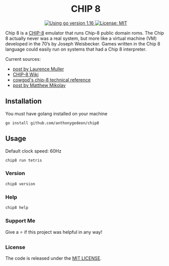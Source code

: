 <h1 align="center">CHIP 8</h1>
<p align="center">
  <a href="https://golang.org/dl" target="_blank">
    <img alt="Using go version 1.16" src="https://img.shields.io/badge/go-1.16-9cf.svg" />
  </a>
  <a href="#" target="_blank">
    <img alt="License: MIT" src="https://img.shields.io/badge/License-MIT-yellow.svg" />
  </a>
</p>

Chip 8 is a [CHIP-8](https://en.wikipedia.org/wiki/CHIP-8) emulator that runs Chip-8 public domain roms. The Chip 8 actually never was a real system, but more like a virtual machine (VM) developed in the 70’s by Joseph Weisbecker. Games written in the Chip 8 language could easily run on systems that had a Chip 8 interpreter.

Current sources:
- [post by Laurence Muller](http://www.multigesture.net/articles/how-to-write-an-emulator-chip-8-interpreter)
- [CHIP-8 Wiki](https://en.wikipedia.org/wiki/CHIP-8)
- [cowgod's chip-8 technical reference](http://devernay.free.fr/hacks/chip8/C8TECH10.HTM)
- [post by Matthew Mikolay](http://mattmik.com/files/chip8/mastering/chip8.html)

## Installation
You must have golang installed on your machine
```
go install github.com/anthonygedeon/chip8
```

## Usage
Default clock speed: 60Hz
```sh
chip8 run tetris
```

### Version
```sh
chip8 version
```

### Help
```sh
chip8 help
```

### Support Me
Give a ⭐ if this project was helpful in any way!

### License
The code is released under the [MIT LICENSE](/LICENSE).